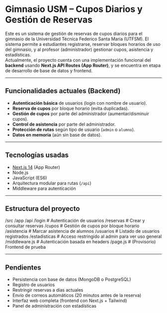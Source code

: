 # Gimnasio USM – Cupos Diarios y Gestión de Reservas

Este es un sistema de gestión de reservas de cupos diarios para el gimnasio de la Universidad Técnica Federico Santa María (UTFSM). El sistema permite a estudiantes registrarse, reservar bloques horarios de uso del gimnasio, y al profesor (administrador) gestionar cupos, asistencia y estadísticas.  
Actualmente, el proyecto cuenta con una implementación funcional del **backend** usando **Next.js API Routes (App Router)**, y se encuentra en etapa de desarrollo de base de datos y frontend.

---

## Funcionalidades actuales (Backend)

- **Autenticación básica** de usuarios (login con nombre de usuario).
- **Reserva de cupos** por bloque horario (evita duplicadas).
- **Gestión de cupos** por parte del administrador (aumentar/disminuir cupos).
- **Control de asistencia** por parte del administrador.
- **Protección de rutas** según tipo de usuario (`admin` o `alumno`).
- **Datos en memoria** (aún sin base de datos).

---

## Tecnologías usadas

- [Next.js 14](https://nextjs.org/) (App Router)
- Node.js
- JavaScript (ES6)
- Arquitectura modular para rutas (`/api`)
- Middleware para autenticación

---

## Estructura del proyecto

/src
/app
/api
/login # Autenticación de usuarios
/reservas # Crear y consultar reservas
/cupos # Gestión de cupos por bloque horario
/asistencia # Marcar asistencia de alumnos
/usuarios # Listado de usuarios registrados
/estadisticas # Acceso restringido al admin para ver uso general
/middleware.js # Autenticación basada en headers
/page.js # (Provisorio) Frontend de prueba


---

## Pendientes

- Persistencia con base de datos (MongoDB o PostgreSQL)
- Registro de usuarios
- Restringir reservas a días actuales
- Envío de correos automáticos (20 minutos antes de la reserva)
- Interfaz web completa (frontend con Next.js + Tailwind)
- Panel de administración con estadísticas
